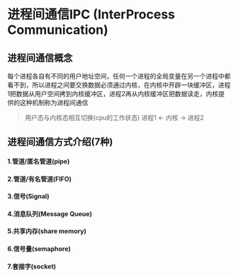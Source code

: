 # 进程间通信IPC (InterProcess Communication)
## 进程间通信概念
每个进程各自有不同的用户地址空间，任何一个进程的全局变量在另一个进程中都看不到，所以进程之间要交换数据必须通过内核，在内核中开辟一块缓冲区，进程1把数据从用户空间拷到内核缓冲区，进程2再从内核缓冲区把数据读走，内核提供的这种机制称为进程间通信
> 用户态与内核态相互切换(cpu的工作状态)
> 进程1 <- 内核 -> 进程2

## 进程间通信方式介绍(7种)
#### 1.管道/匿名管道(pipe)
#### 2.管道/有名管道(FIFO)
#### 3.信号(Signal)
#### 4.消息队列(Message Queue)
#### 5.共享内存(share memory)
#### 6.信号量(semaphore)
#### 7.套接字(socket)